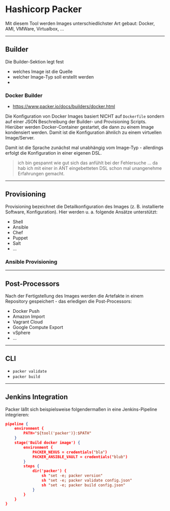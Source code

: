 # Hashicorp Packer

Mit diesem Tool werden Images unterschiedlichster Art gebaut: Docker, AMI, VMWare, Virtualbox, ...

---

## Builder

Die Builder-Sektion legt fest

* welches Image ist die Quelle
* welcher Image-Typ soll erstellt werden
* 

### Docker Builder

* https://www.packer.io/docs/builders/docker.html

Die Konfiguration von Docker Images basiert NICHT auf `Dockerfile` sondern auf einer JSON Beschreibung der Builder- und Provisioning Scripts. Hierüber werden Docker-Container gestartet, die dann zu einem Image kondensiert werden. Damit ist die Konfiguration ähnlich zu einem virtuellen Image/Server.

Damit ist die Sprache zunächst mal unabhängig vom Image-Typ - allerdings erfolgt die Konfiguration in einer eigenen DSL.

> ich bin gespannt wie gut sich das anfühlt bei der Fehlersuche ... da hab ich mit einer in ANT eingebetteten DSL schon mal unangenehme Erfahrungen gemacht.

---

## Provisioning

Provisioning bezeichnet die Detailkonfiguration des Images (z. B. installierte Software, Konfiguration). Hier werden u. a. folgende Ansätze unterstützt:

* Shell
* Ansible
* Chef
* Puppet
* Salt
* ...

### Ansible Provisioning

---

## Post-Processors

Nach der Fertigstellung des Images werden die Artefakte in einem Repository gespeichert - das erledigen die Post-Processors:

* Docker Push
* Amazon Import
* Vagrant Cloud
* Google Compute Export
* vSphere
* ...

---

## CLI

* `packer validate`
* `packer build`

---

## Jenkins Integration

Packer läßt sich beispielsweise folgendermaßen in eine Jenkins-Pipeline integrieren:

```json
pipeline {
    environment {
        PATH="${tool('packer')}:$PATH"
    }
    stage('Build docker image') {
        environment {
            PACKER_NEXUS = credentials("bla")
            PACKER_ANSIBLE_VAULT = credentials("blub")
        }
        steps {
            dir('packer') {
                sh "set -e; packer version"
                sh "set -e; packer validate config.json"
                sh "set -e; packer build config.json"
            }
        }
    }
}
```